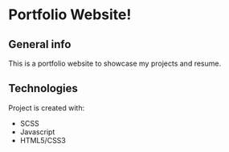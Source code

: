 # Portfolio Website!
## General info
This is a portfolio website to showcase my projects and resume. 
	
## Technologies
Project is created with:
* SCSS
* Javascript
* HTML5/CSS3
